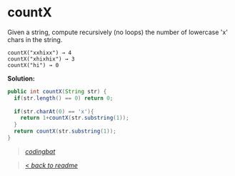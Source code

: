 # countX

Given a string, compute recursively (no loops) the number of lowercase 'x' chars in the string.

```
countX("xxhixx") → 4
countX("xhixhix") → 3
countX("hi") → 0
```

**Solution:**

```java
public int countX(String str) {
  if(str.length() == 0) return 0;
  
  if(str.charAt(0) == 'x'){
    return 1+countX(str.substring(1));
  }
  return countX(str.substring(1));
}
```

> _[codingbat](https://codingbat.com/prob/p170371)_

> [< _back to readme_](FINDREPLACEREADME)